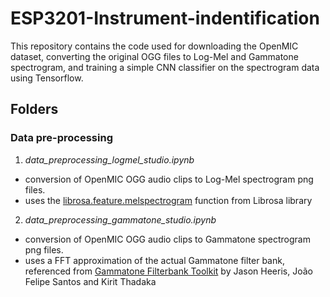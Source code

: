 # ESP3201-Instrument-indentification
This repository contains the code used for downloading the OpenMIC dataset, converting the original OGG files to Log-Mel and Gammatone spectrogram, and training a simple CNN classifier on the spectrogram data using Tensorflow.

## Folders
### Data pre-processing
1. *data_preprocessing_logmel_studio.ipynb*
 * conversion of OpenMIC OGG audio clips to Log-Mel spectrogram png files. 
 * uses the [librosa.feature.melspectrogram](https://librosa.org/doc/main/generated/librosa.feature.melspectrogram.html) function from Librosa library
2. *data_preprocessing_gammatone_studio.ipynb*
* conversion of OpenMIC OGG audio clips to Gammatone spectrogram png files.
* uses a FFT approximation of the actual Gammatone filter bank, referenced from [Gammatone Filterbank Toolkit](https://github.com/detly/gammatone) by Jason Heeris, João Felipe Santos and Kirit Thadaka
